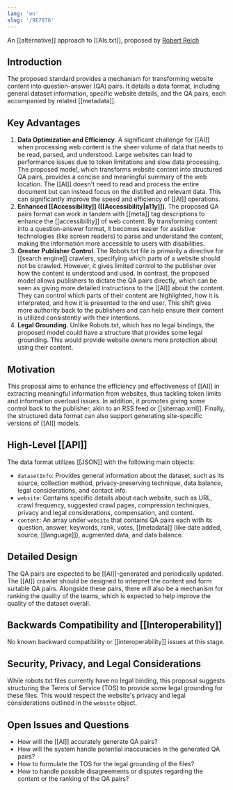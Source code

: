 ```yaml
---
lang: 'en'
slug: '/9E7876'
---
```


An [[alternative]] approach to [[AIs.txt]], proposed by [Robert Reich](https://www.linkedin.com/in/robertreich/)

## Introduction

The proposed standard provides a mechanism for transforming website content into question-answer (QA) pairs. It details a data format, including general dataset information, specific website details, and the QA pairs, each accompanied by related [[metadata]].

## Key Advantages

1. **Data Optimization and Efficiency**. A significant challenge for [[AI]] when processing web content is the sheer volume of data that needs to be read, parsed, and understood. Large websites can lead to performance issues due to token limitations and slow data processing. The proposed model, which transforms website content into structured QA pairs, provides a concise and meaningful summary of the web location. The [[AI]] doesn't need to read and process the entire document but can instead focus on the distilled and relevant data. This can significantly improve the speed and efficiency of [[AI]] operations.
2. **Enhanced [[Accessibility]] ([[Accessibility|a11y]])**. The proposed QA pairs format can work in tandem with [[meta]] tag descriptions to enhance the [[accessibility]] of web content. By transforming content into a question-answer format, it becomes easier for assistive technologies (like screen readers) to parse and understand the content, making the information more accessible to users with disabilities.
3. **Greater Publisher Control**. The Robots.txt file is primarily a directive for [[search engine]] crawlers, specifying which parts of a website should not be crawled. However, it gives limited control to the publisher over how the content is understood and used. In contrast, the proposed model allows publishers to dictate the QA pairs directly, which can be seen as giving more detailed instructions to the [[AI]] about the content. They can control which parts of their content are highlighted, how it is interpreted, and how it is presented to the end user. This shift gives more authority back to the publishers and can help ensure their content is utilized consistently with their intentions.
4. **Legal Grounding**. Unlike Robots.txt, which has no legal bindings, the proposed model could have a structure that provides some legal grounding. This would provide website owners more protection about using their content.

## Motivation

This proposal aims to enhance the efficiency and effectiveness of [[AI]] in extracting meaningful information from websites, thus tackling token limits and information overload issues. In addition, it promotes giving some control back to the publisher, akin to an RSS feed or [[sitemap.xml]]. Finally, the structured data format can also support generating site-specific versions of [[AI]] models.

## High-Level [[API]]

The data format utilizes [[JSON]] with the following main objects:

- `datasetInfo`: Provides general information about the dataset, such as its source, collection method, privacy-preserving technique, data balance, legal considerations, and contact info.
- `website`: Contains specific details about each website, such as URL, crawl frequency, suggested crawl pages, compression techniques, privacy and legal considerations, compensation, and content.
- `content`: An array under `website` that contains QA pairs each with its question, answer, keywords, rank, votes, [[metadata]] (like date added, source, [[language]]), augmented data, and data balance.

## Detailed Design

The QA pairs are expected to be [[AI]]-generated and periodically updated. The [[AI]] crawler should be designed to interpret the content and form suitable QA pairs. Alongside these pairs, there will also be a mechanism for ranking the quality of the teams, which is expected to help improve the quality of the dataset overall.

## Backwards Compatibility and [[Interoperability]]

No known backward compatibility or [[interoperability]] issues at this stage.

## Security, Privacy, and Legal Considerations

While robots.txt files currently have no legal binding, this proposal suggests structuring the Terms of Service (TOS) to provide some legal grounding for these files. This would respect the website's privacy and legal considerations outlined in the `website` object.

## Open Issues and Questions

- How will the [[AI]] accurately generate QA pairs?
- How will the system handle potential inaccuracies in the generated QA pairs?
- How to formulate the TOS for the legal grounding of the files?
- How to handle possible disagreements or disputes regarding the content or the ranking of the QA pairs?
